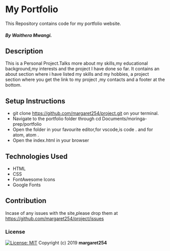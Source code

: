 # My Portfolio
 This Repository contains code for my portfolio website.
##### By Waithera Mwangi.
## Description
This is a Personal Project.Talks more about my skills,my educational background,my interests and the project I have done so far. It contains an about section where i have listed my skills and my hobbies, a project section where you get the link to my project ,my contacts and a footer at the bottom.
## Setup Instructions
* git clone https://github.com/margaret254/project.git on your terminal.
* Navigate to the portfolio folder through cd Documents/moringa-prep/portfolio
* Open the folder in your favourite editor,for vscode,is code . and for atom, atom .
* Open the index.html in your browser
## Technologies Used
* HTML
* CSS
* FontAwesome Icons
* Google Fonts
## Contribution
Incase of any issues with the site,please drop them at https://github.com/margaret254/project/issues
### License
[![License: MIT](https://img.shields.io/badge/License-MIT-yellow.svg)](https://opensource.org/licenses/MIT)
Copyright (c) 2019 **margaret254**